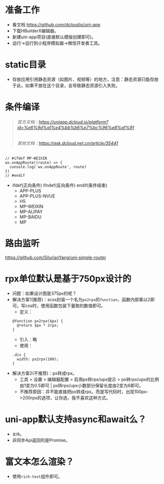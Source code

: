 # 准备工作
* 看文档 https://github.com/dcloudio/uni-app
* 下载HBuilderX编辑器。
* 新建uni-app项目(直接默认模版创建即可)。
* 运行->运行到小程序模拟器->微信开发者工具。

# static目录
* 存放应用引用静态资源（如图片、视频等）的地方，注意：静态资源只能存放于此，如果不放在这个目录，会导致静态资源引入失败。

# 条件编译
> ###### 官方文档：https://uniapp.dcloud.io/platform?id=%e6%9d%a1%e4%bb%b6%e7%bc%96%e8%af%91
> ###### 其他文档：https://ask.dcloud.net.cn/article/35441
```
// #ifdef MP-WEIXIN
wx.onAppRoute((route) => {
  console.log('wx.onAppRoute', route)
})
// #endif
```
* ifdef(正向条件) ifndef(反向条件) endif(条件结束)
  - APP-PLUS
  - APP-PLUS-NVUE
  - H5
  - MP-WEIXIN
  - MP-ALIPAY
  - MP-BAIDU
  - MP

# 路由监听
https://github.com/SilurianYang/uni-simple-router

# rpx单位默认是基于750px设计的
* 问题：如果设计图是375px的呢？
* 解决方案1(推荐)：scss封装一个名为`px2rpx`的`function`，函数内部乘以2即可。写css时，使用函数包装下量取的数值即可。
    - 定义：
    ```
    @function px2rpx($px) {
      @return $px * 2rpx;
    }
    ```
    - 引入：略
    - 使用：
    ```
    .div {
      width: px2rpx(100);
    }
    ```
* 解决方案2(不推荐)：px转成rpx。
    - 工具 > 设置 > 编辑器配置 > 启用px转rpx/upx提示 > px转rpx/upx的比例由1变为0.5即可 | px转rpx/upx小数部分保留长度由2变为6即可。
    - 不推荐原因：并不能直接把px转成rpx。而是写代码时，出现100px->200rpx的选项，让你选，我不喜欢这种方式。

# uni-app默认支持async和await么？
* `支持`。
* 非同步Api返回的是Promise。

# 富文本怎么渲染？
* 使用`rich-text`组件即可。
